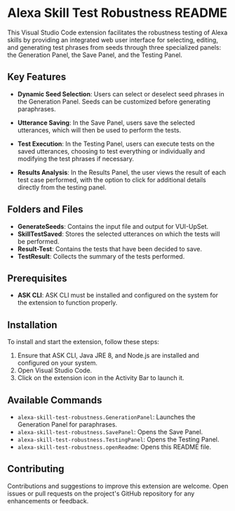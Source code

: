# Alexa Skill Test Robustness README

This Visual Studio Code extension facilitates the robustness testing of Alexa skills by providing an integrated web user interface for selecting, editing, and generating test phrases from seeds through three specialized panels: the Generation Panel, the Save Panel, and the Testing Panel.

## Key Features

- **Dynamic Seed Selection**: Users can select or deselect seed phrases in the Generation Panel. Seeds can be customized before generating paraphrases.

- **Utterance Saving**: In the Save Panel, users save the selected utterances, which will then be used to perform the tests.

- **Test Execution**: In the Testing Panel, users can execute tests on the saved utterances, choosing to test everything or individually and modifying the test phrases if necessary.

- **Results Analysis**: In the Results Panel, the user views the result of each test case performed, with the option to click for additional details directly from the testing panel.

## Folders and Files

- **GenerateSeeds**: Contains the input file and output for VUI-UpSet.
- **SkillTestSaved**: Stores the selected utterances on which the tests will be performed.
- **Result-Test**: Contains the tests that have been decided to save.
- **TestResult**: Collects the summary of the tests performed.

## Prerequisites

- **ASK CLI**: ASK CLI must be installed and configured on the system for the extension to function properly.

## Installation

To install and start the extension, follow these steps:
1. Ensure that ASK CLI, Java JRE 8, and Node.js are installed and configured on your system.
2. Open Visual Studio Code.
3. Click on the extension icon in the Activity Bar to launch it.

## Available Commands

- `alexa-skill-test-robustness.GenerationPanel`: Launches the Generation Panel for paraphrases.
- `alexa-skill-test-robustness.SavePanel`: Opens the Save Panel.
- `alexa-skill-test-robustness.TestingPanel`: Opens the Testing Panel.
- `alexa-skill-test-robustness.openReadme`: Opens this README file.

## Contributing

Contributions and suggestions to improve this extension are welcome. Open issues or pull requests on the project's GitHub repository for any enhancements or feedback.
